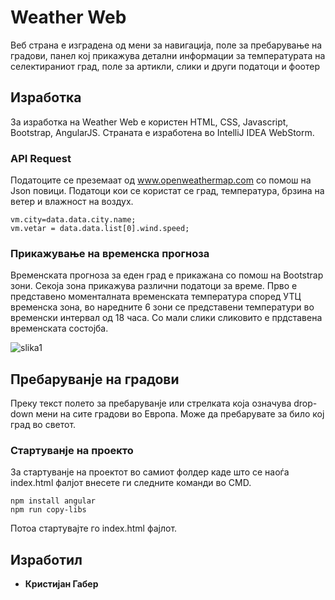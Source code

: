 # Weather Web

Веб страна е изградена од мени за навигација, поле за пребарување на градови, панел кој прикажува детални информации за температурата на селектираниот град, поле за артикли, слики и други податоци и фоотер

## Изработка

За изработка на Weather Web е користен HTML, CSS, Javascript, Bootstrap, AngularJS. Страната е изработена во IntelliJ IDEA WebStorm.

### API Request

Податоците се преземаат од www.openweathermap.com со помош на Json повици. Податоци кои се користат се град, температура, брзина на ветер и влажност на воздух.

```
vm.city=data.data.city.name;
vm.vetar = data.data.list[0].wind.speed;
```

### Прикажување на временска прогноза

Временската прогноза за еден град е прикажана со помош на Bootstrap зони. Секоја зона прикажува различни податоци за време. Прво е представено моменталната временската температура според УТЦ временска зона, во наредните 6 зони се представени температури во временски интервал од 18 часа. Со мали слики сликовито е прдставена временската состојба.

![slika1](https://user-images.githubusercontent.com/33635431/59307576-14503400-8c9f-11e9-8ee0-96af0ca29afa.PNG)

## Пребаруванје на градови

Преку текст полето за пребаруванје или стрелката која означува drop-down мени на сите градови во Европа. Може да пребарувате за било кој град во светот.

### Стартуванје на проекто

За стартуванје на проектот во самиот фолдер каде што се наоѓа index.html фалјот внесете ги следните команди во CMD.

```
npm install angular
npm run copy-libs
```
Потоа стартувајте го index.html фајлот.

## Изработил

* **Кристијан Габер** 


